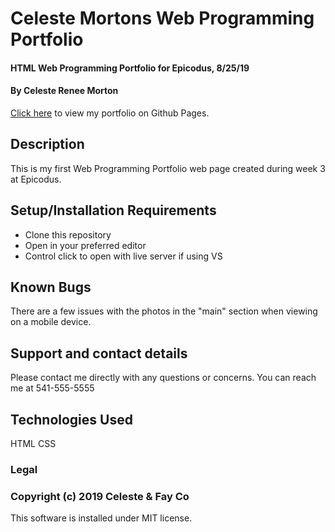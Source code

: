 # Celeste Mortons Web Programming Portfolio
#### HTML Web Programming Portfolio for Epicodus, 8/25/19
#### By Celeste Renee Morton
[Click here](https://celesterenee7.github.io/web-portfolio/) to view my portfolio on Github Pages.
## Description
This is my first Web Programming Portfolio web page created during week 3 at Epicodus.
## Setup/Installation Requirements
* Clone this repository
* Open in your preferred editor
* Control click to open with live server if using VS
## Known Bugs
There are a few issues with the photos in the "main" section when viewing on a mobile device.
## Support and contact details
Please contact me directly with any questions or concerns. You can reach me at 541-555-5555
## Technologies Used
HTML
CSS
### Legal
### Copyright (c) 2019 Celeste & Fay Co
This software is installed under MIT license.